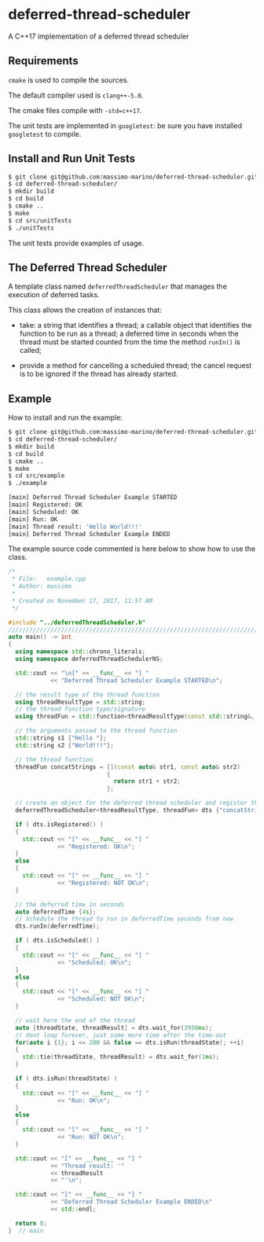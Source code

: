# deferred-thread-scheduler
A C++17 implementation of a deferred thread scheduler

## Requirements

`cmake` is used to compile the sources.

The default compiler used is `clang++-5.0`.

The cmake files compile with `-std=c++17`.

The unit tests are implemented in `googletest`: be sure you have installed `googletest` to compile.


## Install and Run Unit Tests

```bash
$ git clone git@github.com:massimo-marino/deferred-thread-scheduler.git
$ cd deferred-thread-scheduler/
$ mkdir build
$ cd build
$ cmake ..
$ make
$ cd src/unitTests
$ ./unitTests
```
The unit tests provide examples of usage.


## The Deferred Thread Scheduler

A template class named `deferredThreadScheduler` that manages the execution of deferred tasks.

This class allows the creation of instances that:

- take: a string that identifies a thread; a callable object that identifies the function to be run as a thread; a deferred time in seconds when the thread must be started counted from the time the method `runIn()` is called;

- provide a method for cancelling a scheduled thread; the cancel request is to be ignored if the thread has already started.


## Example

How to install and run the example:

```bash
$ git clone git@github.com:massimo-marino/deferred-thread-scheduler.git
$ cd deferred-thread-scheduler/
$ mkdir build
$ cd build
$ cmake ..
$ make
$ cd src/example
$ ./example

[main] Deferred Thread Scheduler Example STARTED
[main] Registered: OK
[main] Scheduled: OK
[main] Run: OK
[main] Thread result: 'Hello World!!!'
[main] Deferred Thread Scheduler Example ENDED
```

The example source code commented is here below to show how to use the class.


```C++
/* 
 * File:   example.cpp
 * Author: massimo
 * 
 * Created on November 17, 2017, 11:57 AM
 */

#include "../deferredThreadScheduler.h"
////////////////////////////////////////////////////////////////////////////////
auto main() -> int
{
  using namespace std::chrono_literals;
  using namespace deferredThreadSchedulerNS;

  std::cout << "\n[" << __func__ << "] "
            << "Deferred Thread Scheduler Example STARTED\n";

  // the result type of the thread function
  using threadResultType = std::string;
  // the thread function type/signature
  using threadFun = std::function<threadResultType(const std::string&, const std::string&)>;

  // the arguments passed to the thread function
  std::string s1 {"Hello "};
  std::string s2 {"World!!!"};

  // the thread function
  threadFun concatStrings = [](const auto& str1, const auto& str2)
                            {
                              return str1 + str2;
                            };

  // create an object for the deferred thread scheduler and register the thread function
  deferredThreadScheduler<threadResultType, threadFun> dts {"concatStrings", concatStrings, s1, s2};

  if ( dts.isRegistered() )
  {
    std::cout << "[" << __func__ << "] "
              << "Registered: OK\n";
  }
  else
  {
    std::cout << "[" << __func__ << "] "
              << "Registered: NOT OK\n";
  }

  // the deferred time in seconds
  auto deferredTime {4s};
  // schedule the thread to run in deferredTime seconds from now
  dts.runIn(deferredTime);

  if ( dts.isScheduled() )
  {
    std::cout << "[" << __func__ << "] "
              << "Scheduled: OK\n";
  }
  else
  {
    std::cout << "[" << __func__ << "] "
              << "Scheduled: NOT OK\n";
  }

  // wait here the end of the thread
  auto [threadState, threadResult] = dts.wait_for(3950ms);
  // dont loop forever, just some more time after the time-out
  for(auto i {1}; i <= 200 && false == dts.isRun(threadState); ++i)
  {
    std::tie(threadState, threadResult) = dts.wait_for(1ms);
  }

  if ( dts.isRun(threadState) )
  {
    std::cout << "[" << __func__ << "] "
              << "Run: OK\n";
  }
  else
  {
    std::cout << "[" << __func__ << "] "
              << "Run: NOT OK\n";
  }

  std::cout << "[" << __func__ << "] "
            << "Thread result: '"
            << threadResult
            << "'\n";

  std::cout << "[" << __func__ << "] "
            << "Deferred Thread Scheduler Example ENDED\n"
            << std::endl;

  return 0;
}  // main

```
